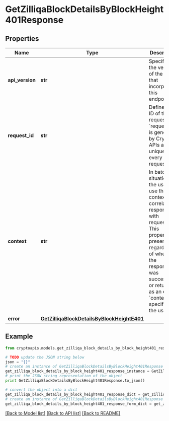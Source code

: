 # GetZilliqaBlockDetailsByBlockHeight401Response


## Properties
Name | Type | Description | Notes
------------ | ------------- | ------------- | -------------
**api_version** | **str** | Specifies the version of the API that incorporates this endpoint. | 
**request_id** | **str** | Defines the ID of the request. The &#x60;requestId&#x60; is generated by Crypto APIs and it&#39;s unique for every request. | 
**context** | **str** | In batch situations the user can use the context to correlate responses with requests. This property is present regardless of whether the response was successful or returned as an error. &#x60;context&#x60; is specified by the user. | [optional] 
**error** | [**GetZilliqaBlockDetailsByBlockHeightE401**](GetZilliqaBlockDetailsByBlockHeightE401.md) |  | 

## Example

```python
from cryptoapis.models.get_zilliqa_block_details_by_block_height401_response import GetZilliqaBlockDetailsByBlockHeight401Response

# TODO update the JSON string below
json = "{}"
# create an instance of GetZilliqaBlockDetailsByBlockHeight401Response from a JSON string
get_zilliqa_block_details_by_block_height401_response_instance = GetZilliqaBlockDetailsByBlockHeight401Response.from_json(json)
# print the JSON string representation of the object
print GetZilliqaBlockDetailsByBlockHeight401Response.to_json()

# convert the object into a dict
get_zilliqa_block_details_by_block_height401_response_dict = get_zilliqa_block_details_by_block_height401_response_instance.to_dict()
# create an instance of GetZilliqaBlockDetailsByBlockHeight401Response from a dict
get_zilliqa_block_details_by_block_height401_response_form_dict = get_zilliqa_block_details_by_block_height401_response.from_dict(get_zilliqa_block_details_by_block_height401_response_dict)
```
[[Back to Model list]](../README.md#documentation-for-models) [[Back to API list]](../README.md#documentation-for-api-endpoints) [[Back to README]](../README.md)


